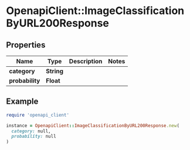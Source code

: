 # OpenapiClient::ImageClassificationByURL200Response

## Properties

| Name | Type | Description | Notes |
| ---- | ---- | ----------- | ----- |
| **category** | **String** |  |  |
| **probability** | **Float** |  |  |

## Example

```ruby
require 'openapi_client'

instance = OpenapiClient::ImageClassificationByURL200Response.new(
  category: null,
  probability: null
)
```

